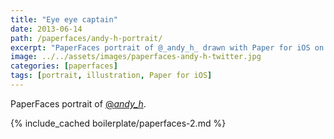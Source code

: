 ```yaml
---
title: "Eye eye captain"
date: 2013-06-14
path: /paperfaces/andy-h-portrait/
excerpt: "PaperFaces portrait of @_andy_h_ drawn with Paper for iOS on an iPad."
image: ../../assets/images/paperfaces-andy-h-twitter.jpg
categories: [paperfaces]
tags: [portrait, illustration, Paper for iOS]
---
```


PaperFaces portrait of [@_andy_h_](https://twitter.com/_andy_h_).

{% include_cached boilerplate/paperfaces-2.md %}
